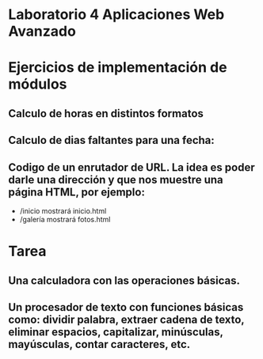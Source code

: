 <h1>Laboratorio 4 Aplicaciones Web Avanzado</h1>

<h1>Ejercicios de implementación de módulos</h1>
<h2>Calculo de horas en distintos formatos</h2>

<h2>Calculo de dias faltantes para una fecha:</h2>

<h2>Codigo de un enrutador de URL. La idea es poder darle una dirección y que nos muestre una página HTML, por
    ejemplo:
</h2>
<ul>
    <li>/inicio mostrará inicio.html</li>
    <li>/galería mostrará fotos.html</li>
</ul>
<h1>Tarea</h1>
<h2>Una calculadora con las operaciones básicas.</h2>
<h2>Un procesador de texto con funciones básicas como: dividir palabra, extraer cadena de texto, eliminar
    espacios, capitalizar, minúsculas, mayúsculas, contar caracteres, etc.
</h2>
